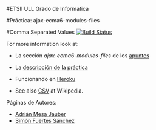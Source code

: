 #ETSII ULL Grado de Informatica

#Práctica: ajax-ecma6-modules-files  

#Comma Separated Values  [![Build Status](https://travis-ci.org/alu0100625066/localstorage-jquery-underscore-express-sass-heroku-simon-adrian.svg?branch=master)](https://travis-ci.org/alu0100625066/localstorage-jquery-underscore-express-sass-heroku-simon-adrian)

For more information look at:

* La sección *ajax-ecma6-modules-files* de los [apuntes](https://casianorodriguezleon.gitbooks.io/pl1516/content/practicas/csv.html)
* La [descripción de la práctica](https://campusvirtual.ull.es/1516/mod/page/view.php?id=189369)

* Funcionando en [Heroku](https://csv-ajax.herokuapp.com/)
* See also [CSV](http://en.wikipedia.org/wiki/Comma-separated_values) at Wikipedia.

Páginas de Autores:

* [Adrián Mesa Jauber](http://alu0100614220.github.io)
* [Simón Fuertes Sánchez](http://alu0100625066.github.io)

